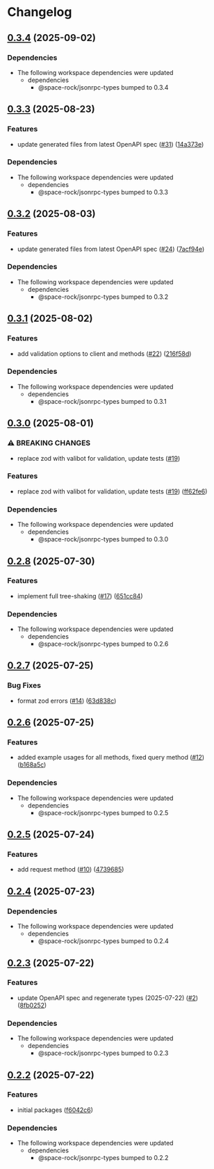 # Changelog

## [0.3.4](https://github.com/space-rock/jsonrpc/compare/jsonrpc-client-v0.3.3...jsonrpc-client-v0.3.4) (2025-09-02)


### Dependencies

* The following workspace dependencies were updated
  * dependencies
    * @space-rock/jsonrpc-types bumped to 0.3.4

## [0.3.3](https://github.com/space-rock/jsonrpc/compare/jsonrpc-client-v0.3.2...jsonrpc-client-v0.3.3) (2025-08-23)


### Features

* update generated files from latest OpenAPI spec ([#31](https://github.com/space-rock/jsonrpc/issues/31)) ([14a373e](https://github.com/space-rock/jsonrpc/commit/14a373ee3b31d9740c322a538f339e0ee9180691))


### Dependencies

* The following workspace dependencies were updated
  * dependencies
    * @space-rock/jsonrpc-types bumped to 0.3.3

## [0.3.2](https://github.com/space-rock/jsonrpc/compare/jsonrpc-client-v0.3.1...jsonrpc-client-v0.3.2) (2025-08-03)


### Features

* update generated files from latest OpenAPI spec ([#24](https://github.com/space-rock/jsonrpc/issues/24)) ([7acf94e](https://github.com/space-rock/jsonrpc/commit/7acf94e81cd62cd2e3e939f4f196344a7abfa6e8))


### Dependencies

* The following workspace dependencies were updated
  * dependencies
    * @space-rock/jsonrpc-types bumped to 0.3.2

## [0.3.1](https://github.com/space-rock/jsonrpc/compare/jsonrpc-client-v0.3.0...jsonrpc-client-v0.3.1) (2025-08-02)


### Features

* add validation options to client and methods ([#22](https://github.com/space-rock/jsonrpc/issues/22)) ([216f58d](https://github.com/space-rock/jsonrpc/commit/216f58ddc7e1959c3dd1c81fb21f1ef8176645d8))


### Dependencies

* The following workspace dependencies were updated
  * dependencies
    * @space-rock/jsonrpc-types bumped to 0.3.1

## [0.3.0](https://github.com/space-rock/jsonrpc/compare/jsonrpc-client-v0.2.8...jsonrpc-client-v0.3.0) (2025-08-01)


### ⚠ BREAKING CHANGES

* replace zod with valibot for validation, update tests ([#19](https://github.com/space-rock/jsonrpc/issues/19))

### Features

* replace zod with valibot for validation, update tests ([#19](https://github.com/space-rock/jsonrpc/issues/19)) ([ff62fe6](https://github.com/space-rock/jsonrpc/commit/ff62fe6171d9c2f9198e84f9a9d0280797d93f56))


### Dependencies

* The following workspace dependencies were updated
  * dependencies
    * @space-rock/jsonrpc-types bumped to 0.3.0

## [0.2.8](https://github.com/space-rock/jsonrpc/compare/jsonrpc-client-v0.2.7...jsonrpc-client-v0.2.8) (2025-07-30)


### Features

* implement full tree-shaking ([#17](https://github.com/space-rock/jsonrpc/issues/17)) ([651cc84](https://github.com/space-rock/jsonrpc/commit/651cc8491515135eedf8cf66bbae8c05e954b8f3))


### Dependencies

* The following workspace dependencies were updated
  * dependencies
    * @space-rock/jsonrpc-types bumped to 0.2.6

## [0.2.7](https://github.com/space-rock/jsonrpc/compare/jsonrpc-client-v0.2.6...jsonrpc-client-v0.2.7) (2025-07-25)


### Bug Fixes

* format zod errors ([#14](https://github.com/space-rock/jsonrpc/issues/14)) ([63d838c](https://github.com/space-rock/jsonrpc/commit/63d838c50ff65ab5f00cf9a30a7e2182099603c0))

## [0.2.6](https://github.com/space-rock/jsonrpc/compare/jsonrpc-client-v0.2.5...jsonrpc-client-v0.2.6) (2025-07-25)


### Features

* added example usages for all methods, fixed query method ([#12](https://github.com/space-rock/jsonrpc/issues/12)) ([b168a5c](https://github.com/space-rock/jsonrpc/commit/b168a5caa3fabc8ca7f5d55dc3a1f166530ee68c))


### Dependencies

* The following workspace dependencies were updated
  * dependencies
    * @space-rock/jsonrpc-types bumped to 0.2.5

## [0.2.5](https://github.com/space-rock/jsonrpc/compare/jsonrpc-client-v0.2.4...jsonrpc-client-v0.2.5) (2025-07-24)


### Features

* add request method ([#10](https://github.com/space-rock/jsonrpc/issues/10)) ([4739685](https://github.com/space-rock/jsonrpc/commit/47396854dc96e1a3d1c96a47d29122e82af6e6e7))

## [0.2.4](https://github.com/space-rock/jsonrpc/compare/jsonrpc-client-v0.2.3...jsonrpc-client-v0.2.4) (2025-07-23)


### Dependencies

* The following workspace dependencies were updated
  * dependencies
    * @space-rock/jsonrpc-types bumped to 0.2.4

## [0.2.3](https://github.com/space-rock/json/compare/jsonrpc-client-v0.2.2...jsonrpc-client-v0.2.3) (2025-07-22)

### Features

- update OpenAPI spec and regenerate types (2025-07-22) ([#2](https://github.com/space-rock/json/issues/2)) ([8fb0252](https://github.com/space-rock/json/commit/8fb0252931cb82adee01ef43c6eb573047cbe36a))

### Dependencies

- The following workspace dependencies were updated
  - dependencies
    - @space-rock/jsonrpc-types bumped to 0.2.3

## [0.2.2](https://github.com/space-rock/json/compare/jsonrpc-client-v0.2.1...jsonrpc-client-v0.2.2) (2025-07-22)

### Features

- initial packages ([f6042c6](https://github.com/space-rock/json/commit/f6042c63671a085531c3d51ea4b6a08270d46f3f))

### Dependencies

- The following workspace dependencies were updated
  - dependencies
    - @space-rock/jsonrpc-types bumped to 0.2.2
